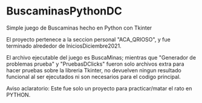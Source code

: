 # BuscaminasPythonDC
Simple juego de Buscaminas hecho en Python con Tkinter

El proyecto pertenece a la seccion personal "ACA_QRIOSO", y fue terminado alrededor de IniciosDiciembre2021.

El archivo ejecutable del juego es BuscaMinas; mientras que "Generador de problemas prueba" y "PruebasDClicks" fueron solo archivos extra para hacer pruebas sobre la libreria Tkinter, no devuelven ningun resultado funcional al ser ejecutados ni son necesarios para el codigo principal.

Aviso aclaratorio: Este fue solo un proyecto para practicar/matar el rato en PYTHON.
